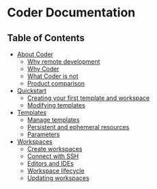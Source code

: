 # Coder Documentation

## Table of Contents

- [About Coder](./README.md#about-coder)
  - [Why remote development](./README.md#why-remote-development)
  - [Why Coder](./README.md#why-coder)
  - [What Coder is not](./README.md#what-coder-is-not)
  - [Product comparison](../README.md#comparison)
- [Quickstart](./quickstart.md)
  - [Creating your first template and workspace](./quickstart.md#creating-your-first-template-and-workspace)
  - [Modifying templates](./quickstart.md#modifying-templates)
- [Templates](./templates.md)
  - [Manage templates](./templates.md#manage-templates)
  - [Persistent and ephemeral
    resources](./templates.md#persistent-and-ephemeral-resources)
  - [Parameters](./templates.md#parameters)
- [Workspaces](./workspaces.md)
  - [Create workspaces](./workspaces.md#create-workspaces)
  - [Connect with SSH](./workspaces.md#connect-with-ssh)
  - [Editors and IDEs](./workspaces.md#editors-and-ides)
  - [Workspace lifecycle](./workspaces.md#workspace-lifecycle)
  - [Updating workspaces](./workspaces.md#updating-workspaces)
